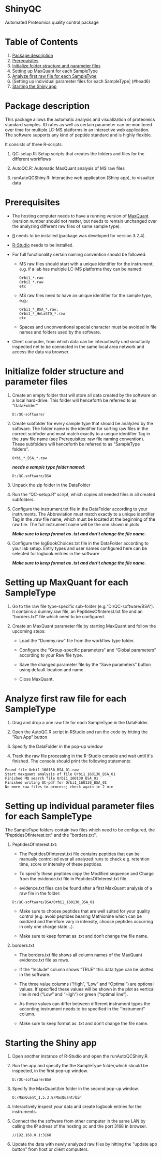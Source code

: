 # ShinyQC
Automated Proteomics quality control package

# Table of Contents
1. [Package description](#head1)
2. [Prerequisites](#head2)
3. [Initialize folder structure and parameter files](#head3)
4. [Setting up MaxQuant for each SampleType](#head4)
5. [Analyze first raw file for each SampleType](#head5)
6. [Setting up individual parameter files for each SampleType] (#head6)
7. [Starting the Shiny app](#head7)

# <a name="head1"></a> Package description


This package allows the automatic analysis and visualization of proteomics standard samples. ID rates as well as certain parameter can be monitored over time for multiple LC-MS platforms in an interactive web application. The software supports any kind of peptide standard and is highly flexible.

It consists of three R-scripts: 

1.  QC-setup.R: Setup scripts that creates the folders and files for the different workflows

2.	AutoQC.R: Automatic MaxQuant analysis of MS raw files

3.	runAutoQCShiny.R: Interactive web application (Shiny app), to visualize data


# <a name="head2"></a> Prerequisites


*  The hosting computer needs to have a running version of [MaxQuant](http://www.coxdocs.org/doku.php?id=maxquant:common:download_and_installation) (version number should not matter, but needs to remain unchanged over the analyzing different raw files of same sample type).

*	[R](https://cran.r-project.org/bin/windows/base/) needs to be installed (package was developed for version 3.2.4).

*	[R-Studio](https://www.rstudio.com/products/rstudio/download/) needs to be installed.

*	For full functionality certain naming convention should be followed:

    +	MS raw files should start with a unique identifier for the instrument, e.g. if a lab has multiple LC-MS platforms they can be named:

        ```
        Orbi1_*.raw
        Orbi2_*.raw
        etc
        ```

    + MS raw files need to have an unique identifier for the sample type, e.g.:

        ```
        Orbi1_*_BSA_*.raw.
        Orbi1_*_HeLaSTD_*.raw
        etc
        ```
    +	Spaces and unconventional special character must be avoided in file names and folders used by the software.

*	Client computer, from which data can be interactivally und simultanly inspected net to be connected in the same local area network and access the data via browser.


# <a name="head3"></a> Initialize folder structure and parameter files

1.  Create an empty folder that will store all data created by the software on a local hard-drive. This folder will henceforth be referred to as "DataFolder"
    ```
    D:/QC-software/
    ```
  
2.	Create subfolder for every sample type that should be analyzed by the software. The folder name is the identifier for sorting raw files in the correct subfoder and must match exactly to a unique identifier Tag in the .raw file name (see Prerequisites: raw file naming convention). These subfolders will henceforth be referred to as “SampleType folders”.
      
    ```
    Orbi_*_BSA_*.raw
    ```
    ***needs a sample type folder named:***
    ```
    D:/QC-software/BSA
    ```


3.	Unpack the zip folder in the DataFolder

4.	Run the “QC-setup.R” script, which copies all needed files in all created subfolders.

5.	Configure the instrument.txt file in the DataFolder according to your instruments. The Abbreviation must match exactly to a unique identifier Tag in the .raw file name, which must be located at the beginning of the raw file. The full instrument name will be the one shown in plots.

      ***Make sure to keep format as .txt and don’t change the file name.***

6.	Configure the logBookChoices.txt file in the DataFolder according to your lab setup. Entry types and user names configured here can be selected for logbook entries in the software.

      ***Make sure to keep format as .txt and don’t change the file name.***


# <a name="head4"></a> Setting up MaxQuant for each SampleType

1.  Go to the raw file type-specific sub-folder (e.g.“D:/QC-software/BSA”). It contains a dummy.raw file, an PeptidesOfInterest.txt file and an “borders.txt” file which need to be configured.

2.	Create an MaxQuant parameter file by starting MaxQuant and follow the upcoming steps:

    +	Load the “Dummy.raw” file from the workflow type folder.
    
    +	Configure the “Group-specific parameters” and “Global parameters” according to your Raw file type.
    
    +	Save the changed parameter file by the “Save parameters” button using default location and name.
    
    +	Close MaxQuant.
    

# <a name="head5"></a> Analyze first raw file for each SampleType

1. Drag and drop a one raw file for each SampleType in the DataFolder.

2. Open the AutoQC.R script in RStudio and run the code by hitting the "Run App" button

3. Specify the DataFolder in the pop-up window

4. Track the raw file processing in the R-Studio console and wait until it's finished. The console should print the following statements:

```
Found file Orbi1_160130_BSA_01.raw
Start maxquant analysis of file Orbi1_160130_BSA_01
Finished MQ search file Orbi1_160130_BSA_01
Finished writing QC-pdf for Orbi1_160130_BSA_01
No more raw files to process; check again in 2 min
```

# <a name="head6"></a> Setting up individual parameter files for each SampleType

The SampleType folders contain two files which need to be configured, the "PeptidesOfInterest.txt" and the "borders.txt".

1.  PeptidesOfInterest.txt:

    +	The PeptidesOfInterest.txt file contains peptides that can be manually controlled over all analyzed runs to check e.g. retention time, score or intensity of these peptides.
    
    +	To specify these peptides copy the Modified sequence and Charge from the evidence.txt file in PeptidesOfInterest.txt file.
    
    +   evidence.txt files can be found after a first MaxQuant analysis of a raw file in the folder:
    
    ```
    D:/QC-software/BSA/Orbi1_160130_BSA_01
    ```
    
    +	Make sure to choose peptides that are well suited for your quality control (e.g. avoid peptides bearing Methionine which can be oxidized and therefore vary in intensity, choose peptides occurring in only one charge state…).
    
    +	Make sure to keep format as .txt and don’t change the file name.

2.	borders.txt

    +	The borders.txt file shows all column names of the MaxQuant evidence.txt file as rows.
    
    +	If the “Include” column shows “TRUE” this data type can be plotted in the software.
    
    +	The three value columns (“High”, “Low” and “Optimal”) are optional values. If specified these values will be shown in the plot as vertical line in red (“Low” and “High”) or green (“optimal line”).
    
    +	As these values can differ between different instrument types the according instrument needs to be specified in the “Instrument” column.
    
    +	Make sure to keep format as .txt and don’t change the file name.


# <a name="head7"></a> Starting the Shiny app

1. Open another instance of R-Studio and open the runAutoQCShiny.R.

2. Run the app and specify the the SampleType folder,which should be inspected, in the first pop-up window.

    ```
    D:/QC-software/BSA
    ```
    
3. Specify the MaxQuant/bin folder in the second pop-up window.

    ```
    D:/MaxQuant_1.5.3.8/MaxQuant/bin
    ```
    
4. Interactively inspect your data and create logbook entries for the instruments.

5. Connect the the software from other computer in the same LAN by calling the IP adress of the hosting pc and the port 3168 in browser.

    ```
    //192.168.0.1:3168
    ```
    
6. Update the data with newly analyzed raw files by hitting the "update app button" from host or client computers.

